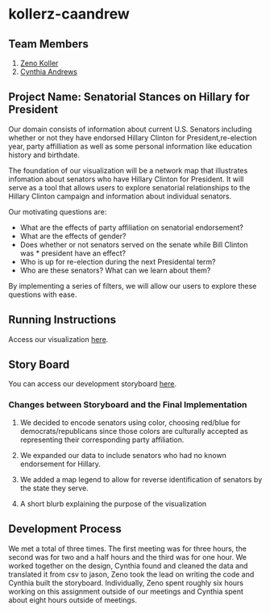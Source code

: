kollerz-caandrew
===============

## Team Members

1. [Zeno Koller](kollerz@ethz.ch)
2. [Cynthia Andrews](thecynthiaandrews@gmail.com)

## Project Name: Senatorial Stances on Hillary for President

Our domain consists of information about current U.S. Senators including whether or not they have endorsed Hillary Clinton for President,re-election year, party affilliation as well as some personal information like education history and birthdate. 

The foundation of our visualization will be a network map that illustrates infomation about senators who have Hillary Clinton for President. It will serve as a tool that allows users to explore senatorial relationships to the Hillary Clinton campaign and information about individual senators. 

Our motivating questions are: 

* What are the effects of party affiliation on senatorial endorsement?
* What are the effects of gender?
* Does whether or not senators served on the senate while Bill Clinton was * president have an effect?
* Who is up for re-election during the next Presidental term?
* Who are these senators? What can we learn about them?

By implementing a series of filters, we will allow our users to explore these questions with ease.

## Running Instructions

Access our visualization [here](http://cse512-15s.github.io/a3-kollerz-caandrew).

## Story Board

You can access our development storyboard [here](https://docs.google.com/document/d/1hcvH2zJa1xbvtXZYlpFX8fuzdI9x3R9LGkssbgKAcZk/edit?usp=sharing).


### Changes between Storyboard and the Final Implementation

1.  We decided to encode senators using color, choosing red/blue for democrats/republicans since those colors are culturally accepted as representing their corresponding party affiliation. 

2.  We expanded our data to include senators who had no known endorsement for Hillary. 
3.  We added a map legend to allow for reverse identification of senators by the state they serve. 
4.  A short blurb explaining the purpose of the visualization

## Development Process

We met a total of three times. The first meeting was for three hours, the second was for two and a half hours and the third was for one hour. We worked together on the design, Cynthia found and cleaned the data and translated it from csv to jason, Zeno took the lead on writing the code and Cynthia built the storyboard. Individually, Zeno spent roughly six hours working on this assignment outside of our meetings and Cynthia spent about eight hours outside of meetings.